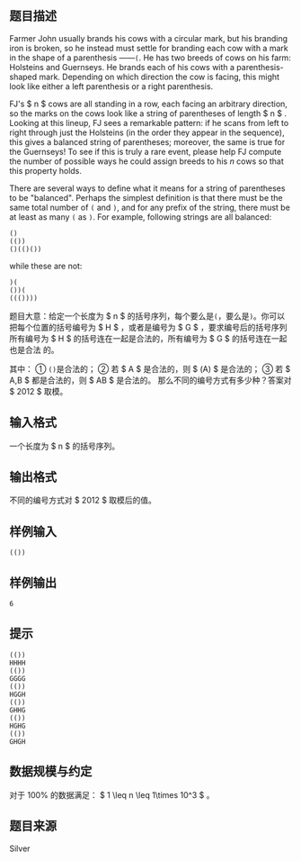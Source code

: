 ## 题目描述

Farmer John usually brands his cows with a circular mark, but his branding iron is broken, so he instead must settle for branding each cow with a mark in the shape of a parenthesis ——```(```. He has two breeds of cows on his farm: Holsteins and Guernseys. He brands each of his cows with a parenthesis-shaped mark. Depending on which direction the cow is facing, this might look like either a left parenthesis or a right parenthesis.

FJ's  $ n $  cows are all standing in a row, each facing an arbitrary direction, so the marks on the cows look like a string of parentheses of length  $ n $ . Looking at this lineup, FJ sees a remarkable pattern: if he scans from left to right through just the Holsteins (in the order they appear in the sequence), this gives a balanced string of parentheses; moreover, the same is true for the Guernseys! To see if this is truly a rare event, please help FJ compute the number of possible ways he could assign breeds to his $n$ cows so that this property holds.

There are several ways to define what it means for a string of parentheses to be "balanced". Perhaps the simplest definition is that there must be the same total number of ```(``` and ```)```, and for any prefix of the string, there must be at least as many ```(``` as ```)```. For example, following strings are all balanced:

```
()
(())
()(()())
```

while these are not:

```
)(
())(
((())))
```

题目大意：给定一个长度为 $ n $ 的括号序列，每个要么是```(```，要么是```)```。你可以把每个位置的括号编号为 $ H $ ，或者是编号为 $ G $ ，要求编号后的括号序列所有编号为 $ H $ 的括号连在一起是合法的，所有编号为 $ G $ 的括号连在一起也是合法
的。

其中：
① ```()```是合法的；
② 若 $ A $ 是合法的，则 $ (A) $ 是合法的；
③ 若 $ A,B $ 都是合法的，则 $ AB $ 是合法的。
那么不同的编号方式有多少种？答案对 $ 2012 $ 取模。

## 输入格式

一个长度为 $ n $ 的括号序列。

## 输出格式

不同的编号方式对 $ 2012 $ 取模后的值。

## 样例输入

```
(())
```

## 样例输出

```
6
```

## 提示

```
(())
HHHH
(())
GGGG
(())
HGGH
(())
GHHG
(())
HGHG
(())
GHGH
```

## 数据规模与约定

对于 $100\%$ 的数据满足： $ 1 \leq n \leq 1\times 10^3 $ 。

## 题目来源

Silver

